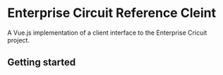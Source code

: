 # Enterprise Circuit Reference Cleint

A Vue.js implementation of a client interface to the Enterprise Cricuit project.

## Getting started

